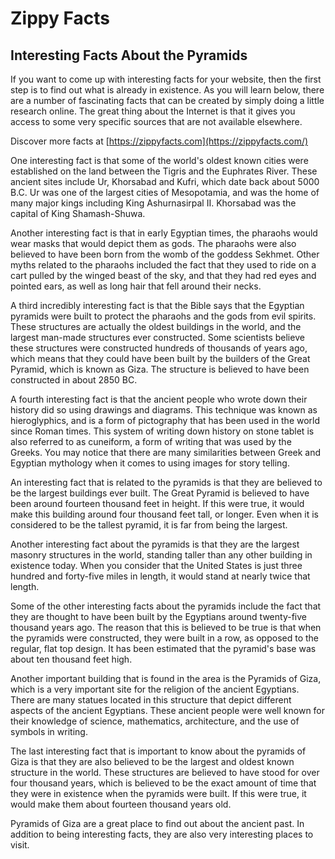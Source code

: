 # Zippy Facts

## Interesting Facts About the Pyramids

If you want to come up with interesting facts for your website, then the first step is to find out what is already in existence. As you will learn below, there are a number of fascinating facts that can be created by simply doing a little research online. The great thing about the Internet is that it gives you access to some very specific sources that are not available elsewhere.

Discover more facts at [https://zippyfacts.com](https://zippyfacts.com/)

One interesting fact is that some of the world's oldest known cities were established on the land between the Tigris and the Euphrates River. These ancient sites include Ur, Khorsabad and Kufri, which date back about 5000 B.C. Ur was one of the largest cities of Mesopotamia, and was the home of many major kings including King Ashurnasirpal II. Khorsabad was the capital of King Shamash-Shuwa.

Another interesting fact is that in early Egyptian times, the pharaohs would wear masks that would depict them as gods. The pharaohs were also believed to have been born from the womb of the goddess Sekhmet. Other myths related to the pharaohs included the fact that they used to ride on a cart pulled by the winged beast of the sky, and that they had red eyes and pointed ears, as well as long hair that fell around their necks.

A third incredibly interesting fact is that the Bible says that the Egyptian pyramids were built to protect the pharaohs and the gods from evil spirits. These structures are actually the oldest buildings in the world, and the largest man-made structures ever constructed. Some scientists believe these structures were constructed hundreds of thousands of years ago, which means that they could have been built by the builders of the Great Pyramid, which is known as Giza. The structure is believed to have been constructed in about 2850 BC.

A fourth interesting fact is that the ancient people who wrote down their history did so using drawings and diagrams. This technique was known as hieroglyphics, and is a form of pictography that has been used in the world since Roman times. This system of writing down history on stone tablet is also referred to as cuneiform, a form of writing that was used by the Greeks. You may notice that there are many similarities between Greek and Egyptian mythology when it comes to using images for story telling.

An interesting fact that is related to the pyramids is that they are believed to be the largest buildings ever built. The Great Pyramid is believed to have been around fourteen thousand feet in height. If this were true, it would make this building around four thousand feet tall, or longer. Even when it is considered to be the tallest pyramid, it is far from being the largest.

Another interesting fact about the pyramids is that they are the largest masonry structures in the world, standing taller than any other building in existence today. When you consider that the United States is just three hundred and forty-five miles in length, it would stand at nearly twice that length.

Some of the other interesting facts about the pyramids include the fact that they are thought to have been built by the Egyptians around twenty-five thousand years ago. The reason that this is believed to be true is that when the pyramids were constructed, they were built in a row, as opposed to the regular, flat top design. It has been estimated that the pyramid's base was about ten thousand feet high.

Another important building that is found in the area is the Pyramids of Giza, which is a very important site for the religion of the ancient Egyptians. There are many statues located in this structure that depict different aspects of the ancient Egyptians. These ancient people were well known for their knowledge of science, mathematics, architecture, and the use of symbols in writing.

The last interesting fact that is important to know about the pyramids of Giza is that they are also believed to be the largest and oldest known structure in the world. These structures are believed to have stood for over four thousand years, which is believed to be the exact amount of time that they were in existence when the pyramids were built. If this were true, it would make them about fourteen thousand years old.

Pyramids of Giza are a great place to find out about the ancient past. In addition to being interesting facts, they are also very interesting places to visit.
